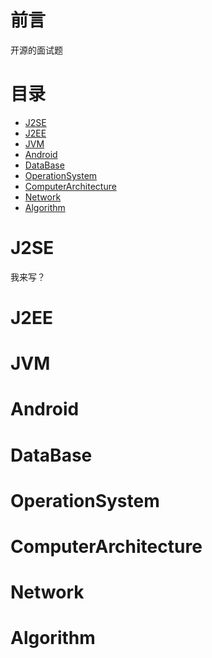 # 前言
开源的面试题
# 目录
* [J2SE](#J2SE)
* [J2EE]()
* [JVM]()
* [Android]()
* [DataBase]()
* [OperationSystem]()
* [ComputerArchitecture]()
* [Network]()
* [Algorithm]()
# J2SE
我来写？
# J2EE
# JVM
# Android
# DataBase
# OperationSystem
# ComputerArchitecture
# Network
# Algorithm